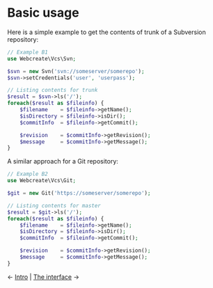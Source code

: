 # Basic usage

Here is a simple example to get the contents of trunk of
a Subversion repository:

``` php
// Example B1
use Webcreate\Vcs\Svn;

$svn = new Svn('svn://someserver/somerepo');
$svn->setCredentials('user', 'userpass');

// Listing contents for trunk
$result = $svn->ls('/');
foreach($result as $fileinfo) {
    $filename    = $fileinfo->getName();
    $isDirectory = $fileinfo->isDir();
    $commitInfo  = $fileinfo->getCommit();

    $revision    = $commitInfo->getRevision();
    $message     = $commitInfo->getMessage();
}
```

A similar approach for a Git repository:

``` php
// Example B2
use Webcreate\Vcs\Git;

$git = new Git('https://someserver/somerepo');

// Listing contents for master
$result = $git->ls('/');
foreach($result as $fileinfo) {
    $filename    = $fileinfo->getName();
    $isDirectory = $fileinfo->isDir();
    $commitInfo  = $fileinfo->getCommit();

    $revision    = $commitInfo->getRevision();
    $message     = $commitInfo->getMessage();
}
```

&larr; [Intro](00-intro.md) | [The interface](02-the-interface.md) &rarr;